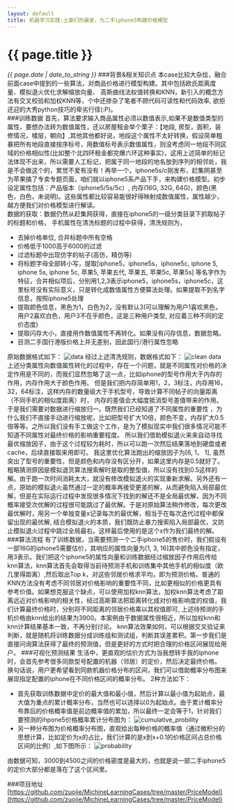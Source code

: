 ```yaml
---
layout: default
title: 机器学习实践:土豪们的最爱，为二手iphone5构建价格模型 
---
```

# {{ page.title }}
*{{ page.date | date_to_string }}*
###背景&相关知识点
本case比较大杂烩，融合前面case中提到的一些算法，对商品价格进行模型构建。其中包括欧氏距离度量、模拟退火优化求解缩放向量、
高斯曲线法权值转换和KNN，新引入的概念方法有交叉校验和加权KNN等，个中还掺杂了笔者不顾代码可读性和代码效率,
欲拒还迎的大秀python技巧的卑劣行径(:P)。   
###训练数据
首先，算法要求输入商品属性必须以数值表示,如果不是数值类型的属性，要想办法转为数值属性，还以房屋租金举个栗子：【地段, 房型，面积，装修情况，楼层，朝向】,其他其他都好说，地段这个属性不太好转换，假设简单粗暴把所有地段直接按序标号，用数值标号表示数值属性，则没考虑同一地段不同区域的价格相似性(比如整个北四环租金都完爆六环这种事实)，这用上述简单的标记法体现不出来，所以需要人工标记，把属于同一地段的地名放到序列的相邻处，我是不会做这个的，累觉不爱有没有！再举一个。iphone5s/c刚发布，赶集网甚至为苹果搞了专卖专题页面，咱们就以iphone5系产品下手，来构建价格模型。初步设定属性包括：产品版本（iphone5/5s/5c）, 内存(16G, 32G, 64G)，颜色(黑色，白色，未说明)。这些属性都比较容易能很好得映射成数值属性，属性越少，越方便我们对价格模型进行解读。   
数据的获取：数据仍然从赶集网获得，直接在iphone5的一级分类目录下抓取帖子的标题和价格，
手机属性在清洗标题的过程中获得，清洗规则为，

* 去掉价格单位, 合并标题中所有空格 
* 价格低于1000高于6000的过滤 
* 过滤标题中出现仿字的帖子(高仿，精仿等)
* 将标题字母全部转小写，提取[iphone5，iphone5s，iphone5c, iphone 5, iphone 5s, iphone 5c, 苹果5, 苹果五代, 苹果五, 苹果5c, 苹果5s] 等名字作为特征，合并相似项后，分别用1,2,3表示iphone5，iphone5s，iphone5c，这里标号没有实际意义，只是转化成数值属性方便算法处理。如果提取不到名字信息，按照iphone5处理
* 提取颜色信息，黑色为1，白色为2，没有默认3(可以理解为用户1喜欢黑色，用户2喜欢白色，用户3不在乎颜色，这是三种用户类型, 对应着三种不同的定价态度)
* 提取闪存大小，直接用作数值属性不再转化。如果没有闪存信息，数据忽略。
* 目测二手国行港版价格上并无差别，因此国行/港行属性忽略

原始数据格式如下：
![data](http://zuojie.github.io/demo/price_model_3.png)
经过上述清洗规则，数据格式如下：
![clean data](http://zuojie.github.io/demo/price_model_4.png)
上述分类属性向数值属性转化的过程中，存在一个问题，就是不同属性对价格的决定作用是不同的，而我们显然忽略了这一点，比如iphone的型号作用大于内存的作用，内存作用大于颜色作用。
但是我们把内存简单用1，2，3标注，内存用16，32，64标注，这样内存的数量级大于手机型号，导致计算不同帖子的向量距离（不同手机的相似度距离）时，
内存的差值会大幅度抵消型号差值带来的作用。于是我们需要对数据进行缩放归一。既然我们已经知道了不同属性的重要性
，为什么我们不直接手动进行缩放呢，比如把型号扩大10倍，颜色不变，内存扩大0.5倍等等。之所以我们没有手工做这个工作，是为了模拟现实中我们很多情况可能不知道不同属性对最终价格的影响重要程度。
所以我们借助模拟退火来来自动寻找最优缩放因子，由于这个过程较为耗时，所以可以跑一次然后结果落地到硬盘或者cache，后续直接取来用即可。
我这里优化算法跑出的缩放因子为[6, 1， 1], 虽然突出了型号的重要性，但是颜色和内存没有区分开，如果这里内存是0.5就好了。粗略猜测原因是模拟退货算法搜索解时是取的整型值，所以没有找到0.5这样的解。由于跑一次时间消耗太大，就没有修改模拟退火的实现重新求解。另外还有一点，原始的模拟退火虽然通过一定的概率再接受更差的解，从而避免陷入局部最优解，但是在实际运行过程中发现很多情况下找到的解还不是全局最优解，因为不同概率接受次优解的过程很可能跳过了最优解。于是对原始算法稍作修改，每次更改最优解时，用另一个单独变量x记录每次的最优解，相当于在每次迭代过程中都保留出现的最优解, 结合模拟退火的本质，我们既防止暴力搜索陷入局部最优，又防止模拟退火过程中跳过全局最右。这样最后使用的是这个x作为我们最终的解。
###算法流程
有了训练数据，当需要预测一个二手iphone5的售价时，我们假设有一部16G的iphone5需要估价，其响应的属性向量为[1, 3, 16]其中颜色没有指定，用3表示。我们把这个iphone5的属性向量和训练数据经过缩放因子作用后传给knn算法，knn算法首先会取得当前待预测手机和训练集中其他手机的相似度（欧几里得距离）,然后取出Top k，对这些邻居价格求平均，即为预测价格。普通的KNN方法没有考虑不同邻居对价格影响的重要性不同，比如更相似的价格更具有参考价值。如果想克服这个缺点，可以使用加权knn算法，加权knn算法考虑了距离远近对价格影响的相关性，经过高斯算法把距离转化成对价格影响度的权值，我们计算最终价格时，分别将不同距离的邻居价格乘以其权值即可, 上述待预测的手机价格由knn给出的结果为3900。本案例由于数据属性很相近，所以加权knn和knn计算结果基本一致，不再分别讨论。
knn算法效果如何，可以根据交叉验证来判断，就是随机将训练数据分成训练组和测试组，判断其误差累积。第一步我们是直接问询算法获得了最终的预测值，但是更好的方式时把合理的价格区间展现给用户。
###可视化预测结果
生活中，更直观的估价方式为当我想转手我的iphone时，会首先参考很多同款型号配置的机器（邻居）的定价，然后决定最终价格。
换句话说，用户更希望看到同款机器价格分布的区间，我们可以借助概率分布图来展现指定配置的iphone在不同价格区间的概率分布。
2种方法如下：

* 首先获取训练数据中定价的最大值和最小值，然后计算以最小值为起始点，最大值为重点的累计概率分布，当然也可以选择以0为起始点。由于累计概率分布靠后的价格概率值是前边概率值的累加，所以最终一定会等于1，针对我们要预测的ihpone5价格概率累计分布图为：
![cumulative_probility](http://zuojie.github.io/demo/price_model_2.png)
* 另一种分布图为价格概率分布图，直观给出每种价格的概率值（通过微积分的思想计算，比如定价为x的占比，我们计算的是x到x+0.1的价格区间占总价格区间的比例）,如下图所示：
![probability](http://zuojie.github.io/demo/price_model_1.png)

由数据可知，3000到4500之间的价格密度是最大的，也就是说一部二手iphone5的定价大部分都是落在了这个区间里。

###项目地址
[https://github.com/zuojie/MichineLearningCases/tree/master/PriceModel](https://github.com/zuojie/MichineLearningCases/tree/master/PriceModel)

